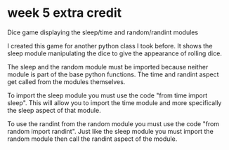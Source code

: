 # week 5 extra credit
Dice game displaying the sleep/time and random/randint modules

I created this game for another python class I took before. 
It shows the sleep module manipulating the dice to give the appearance of rolling dice.

The sleep and the random module must be imported because neither module is part of the 
base python functions. The time and randint aspect get called from the modules themselves.

To import the sleep module you must use the code "from time import sleep". This will allow you to 
import the time module and more specifically the sleep aspect of that module.

To use the randint from the random module you must use the code "from random import randint". Just like 
the sleep module you must import the random module then call the randint aspect of the module.

